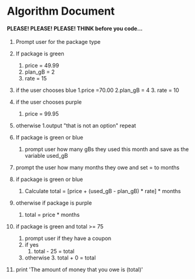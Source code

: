 # Algorithm Document
#### PLEASE! PLEASE! PLEASE! THINK before you code...

1. Prompt user for the package type


2. If package is green
   1. price = 49.99
   2. plan_gB = 2
   3. rate = 15
3. if the user chooses blue
   1.price =70.00
   2.plan_gB = 4
   3. rate = 10
4. if the user chooses purple 
   1. price = 99.95


5. otherwise
   1.output "that is not an option" repeat

   
6. If package is green or blue
   1. prompt user how many gBs they used this month and 
   save as the variable used_gB
8. prompt the user how many months they owe and set = to months


9. if package is green or blue
   1. Calculate total = [price + (used_gB - plan_gB) * rate] * months
10. otherwise if package is purple 
    1. total = price * months


11. if package is green and total >= 75
    1. prompt user if they have a coupon
    2. if yes
       1. total - 25 = total
    2. otherwise
       3. total + 0 = total
12. print 'The amount of money that you owe is (total)'